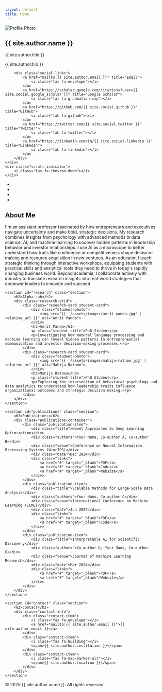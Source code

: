 ```yaml
---
layout: default
title: Home
---
```


<section class="hero">
    <div class="hero-content">
        <div class="profile-image">
            <img src="{{ '/assets/images/profile.jpg' | relative_url }}" alt="Profile Photo">
        </div>
        <h1 class="hero-title">{{ site.author.name }}</h1>
        <p class="hero-subtitle">{{ site.author.title }}</p>
        <p class="hero-bio">{{ site.author.bio }}</p>
        
        <div class="social-links">
            <a href="mailto:{{ site.author.email }}" title="Email">
                <i class="fas fa-envelope"></i>
            </a>
            <a href="https://scholar.google.com/citations?user={{ site.social.google_scholar }}" title="Google Scholar">
                <i class="fas fa-graduation-cap"></i>
            </a>
            <a href="https://github.com/{{ site.social.github }}" title="GitHub">
                <i class="fab fa-github"></i>
            </a>
            <a href="https://twitter.com/{{ site.social.twitter }}" title="Twitter">
                <i class="fab fa-twitter"></i>
            </a>
            <a href="https://linkedin.com/in/{{ site.social.linkedin }}" title="LinkedIn">
                <i class="fab fa-linkedin"></i>
            </a>
        </div>
    </div>
    <div class="scroll-indicator">
        <i class="fas fa-chevron-down"></i>
    </div>
</section>

<nav class="floating-nav">
    <ul>
        <li><a href="#about" data-tooltip="About"></a></li>
        <li><a href="#research" data-tooltip="Research"></a></li>
        <li><a href="#publications" data-tooltip="Publications"></a></li>
        <li><a href="#contact" data-tooltip="Contact"></a></li>
    </ul>
</nav>

<div class="main-content">
    <section id="about" class="section">
        <h2>About Me</h2>
        <p>I'm an assistant professor fascinated by how entrepreneurs and executives navigate uncertainty and make bold, strategic decisions. My research combines insights from psychology with advanced methods in data science, AI, and machine learning to uncover hidden patterns in leadership behavior and investor relationships. I use AI as a microscope to better understand how traits like confidence or competitiveness shape decision-making and resource acquisition in new ventures. As an educator, I teach strategic thinking through interactive workshops, equipping students with practical skills and analytical tools they need to thrive in today's rapidly changing business world. Beyond academia, I collaborate actively with industry to translate research insights into real-world strategies that empower leaders to innovate and succeed.</p>
          </section>

    <section id="research" class="section">
        <h2>Alpha Lab</h2>
        <div class="research-grid">
            <div class="research-card student-card">
                <div class="student-photo">
                    <img src="{{ '/assets/images/amrit-panda.jpg' | relative_url }}" alt="Amrit Panda">
                </div>
                <h3>Amrit Panda</h3>
                <p class="student-title">PhD Student</p>
                <p>Investigating how natural language processing and machine learning can reveal hidden patterns in entrepreneurial communication and investor decision-making processes.</p>
            </div>
            <div class="research-card student-card">
                <div class="student-photo">
                    <img src="{{ '/assets/images/mahija-ratnoo.jpg' | relative_url }}" alt="Mahija Ratnoo">
                </div>
                <h3>Mahija Ratnoo</h3>
                <p class="student-title">PhD Student</p>
                <p>Exploring the intersection of behavioral psychology and data analytics to understand how leadership traits influence organizational outcomes and strategic decision-making.</p>
            </div>
        </div>
    </section>

    <section id="publications" class="section">
        <h2>Publications</h2>
        <div class="publications-container">
            <div class="publication-item">
                <div class="title">Novel Approaches to Deep Learning Optimization</div>
                <div class="authors">Your Name, Co-author A, Co-author B</div>
                <div class="venue">Conference on Neural Information Processing Systems (NeurIPS)</div>
                <div class="date">Dec 2024</div>
                <div class="links">
                    <a href="#" target="_blank">PDF</a>
                    <a href="#" target="_blank">Code</a>
                    <a href="#" target="_blank">Website</a>
                </div>
            </div>
            <div class="publication-item">
                <div class="title">Scalable Methods for Large-Scale Data Analysis</div>
                <div class="authors">Your Name, Co-author C</div>
                <div class="venue">International Conference on Machine Learning (ICML)</div>
                <div class="date">Jun 2024</div>
                <div class="links">
                    <a href="#" target="_blank">PDF</a>
                    <a href="#" target="_blank">Code</a>
                </div>
            </div>
            <div class="publication-item">
                <div class="title">Interpretable AI for Scientific Discovery</div>
                <div class="authors">Co-author D, Your Name, Co-author E</div>
                <div class="venue">Journal of Machine Learning Research</div>
                <div class="date">Mar 2024</div>
                <div class="links">
                    <a href="#" target="_blank">PDF</a>
                    <a href="#" target="_blank">Website</a>
                </div>
            </div>
        </div>
    </section>

    <section id="contact" class="section">
        <h2>Contact</h2>
        <div class="contact-info">
            <div class="contact-item">
                <i class="fas fa-envelope"></i>
                <a href="mailto:{{ site.author.email }}">{{ site.author.email }}</a>
            </div>
            <div class="contact-item">
                <i class="fas fa-building"></i>
                <span>{{ site.author.institution }}</span>
            </div>
            <div class="contact-item">
                <i class="fas fa-map-marker-alt"></i>
                <span>{{ site.author.location }}</span>
            </div>
        </div>
    </section>
</div>

<footer class="footer">
    <div class="container">
        <p>&copy; 2025 {{ site.author.name }}. All rights reserved.</p>
    </div>
</footer>
